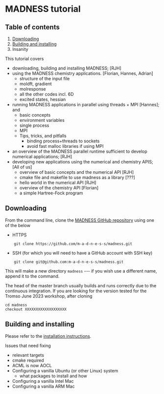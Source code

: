 # MADNESS tutorial

## Table of contents

1. [Downloading](#downloading)
2. [Building and installing](#building-and-installing)
3. Insanity


This tutorial covers
* downloading, building and installing MADNESS; [RJH]
* using the MADNESS chemistry applications. [Florian, Hannes, Adrian]
  - structure of the input file
  - moldft, gradient
  - molresponse
  - all the other codes incl. 6D
  - excited states, hessian
* running MADNESS applications in parallel using threads + MPI [Hannes]; and
  - basic concepts
  - environment variables
  - single process
  - MPI
  - Tips, tricks, and pitfalls
    - binding process+threads to sockets
    - avoid fast malloc libraries if using MPI
* an overview of the MADNESS parallel runtime sufficient to develop numerical applications; [RJH]
* developing new applications using the numerical and chemistry APIS; [All of us]
  - overview of basic concepts and the numerical API [RJH]
  - cmake file and makefile to use madness as a library [???]
  - hello world in the numerical API [RJH]
  - overview of the chemistry API [Florian]
  - a simple Hartree-Fock program
 
## Downloading

From the command line, clone the [MADNESS GitHub repository](https://github.com/m-a-d-n-e-s-s/madness) using one of the below
* HTTPS
```
    git clone https://github.com/m-a-d-n-e-s-s/madness.git
```
* SSH (for which you will need to have a GitHub account with SSH key)
```
    git clone git@github.com:m-a-d-n-e-s-s/madness.git
```
This will make a new directory `madness` --- if you wish use a different name, append it to the command.

The head of the master branch usually builds and runs correctly due to the continuous integration.  If you are looking for the version tested for the Tromso June 2023 workshop, after cloning 
```
cd madness
checkout XXXXXXXXXXXXXXXXXXX
```

## Building and installing

Please refer to the [installation instructions](https://madness.readthedocs.io/en/latest/INSTALL.html).

Issues that need fixing
* relevant targets
* cmake required
* ACML is now AOCL
* Configuring a vanilla Ubuntu (or other Linux) system
  - what packages to install and how
* Configuring a vanilla Intel Mac
* Configuring a vanilla ARM Mac







